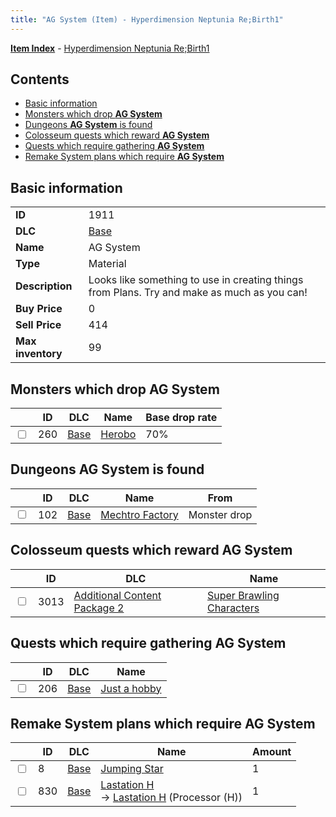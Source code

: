 ```yaml
---
title: "AG System (Item) - Hyperdimension Neptunia Re;Birth1"
---
```


[**Item Index**](/neptunia/rb1/item/index.html) - [Hyperdimension Neptunia Re;Birth1](/neptunia/rb1)

## Contents

- [Basic information](#basic-information)
- [Monsters which drop **AG System**](#monsters-which-drop-ag-system)
- [Dungeons **AG System** is found](#dungeons-ag-system-is-found)
- [Colosseum quests which reward **AG System**](#colosseum-quests-which-reward-ag-system)
- [Quests which require gathering **AG System**](#quests-which-require-gathering-ag-system)
- [Remake System plans which require **AG System**](#remake-system-plans-which-require-ag-system)

## Basic information

|   |   |
| -- | -- |
| **ID** | 1911 |
| **DLC** | [Base](/neptunia/rb1/dlc/1-base.html) |
| **Name** | AG System |
| **Type** | Material |
| **Description** | Looks like something to use in creating things from Plans. Try and make as much as you can! |
| **Buy Price** | 0 |
| **Sell Price** | 414 |
| **Max inventory** | 99 |

## Monsters which drop **AG System**

|    | ID | DLC | Name | Base drop rate |
| -- | -- | --- | ---- | -------------- |
| <input type="checkbox" id="rb1-monster-1-260" class="trackbox" /> | 260 | [Base](/neptunia/rb1/dlc/1-base.html) | [Herobo](/neptunia/rb1/monster/1-260-herobo.html) | 70% |

## Dungeons **AG System** is found

|    | ID | DLC | Name | From |
| -- | -- | --- | ---- | ---- |
| <input type="checkbox" id="rb1-dungeon-1-102" class="trackbox" /> | 102 | [Base](/neptunia/rb1/dlc/1-base.html) | [Mechtro Factory](/neptunia/rb1/dungeon/1-102-mechtro-factory.html) | Monster drop |

## Colosseum quests which reward **AG System**

|    | ID | DLC | Name |
| -- | -- | --- | ---- |
| <input type="checkbox" id="rb1-colosseum-11-3013" class="trackbox" /> | 3013 | [Additional Content Package 2](/neptunia/rb1/dlc/11-pack2.html) | [Super Brawling Characters](/neptunia/rb1/colosseum/11-3013-super-brawling-characters.html) |

## Quests which require gathering **AG System**

|    | ID | DLC | Name |
| -- | -- | --- | ---- |
| <input type="checkbox" id="rb1-quest-1-206" class="trackbox" /> | 206 | [Base](/neptunia/rb1/dlc/1-base.html) | [Just a hobby](/neptunia/rb1/quest/1-206-just-a-hobby.html) |

## Remake System plans which require **AG System**

|    | ID | DLC | Name | Amount |
| -- | -- | --- | ---- | ------ |
| <input type="checkbox" id="rb1-remake-1-8" class="trackbox" /> | 8 | [Base](/neptunia/rb1/dlc/1-base.html) | [Jumping Star](/neptunia/rb1/remake/1-8-jumping-star.html) | 1 |
| <input type="checkbox" id="rb1-remake-1-830" class="trackbox" /> | 830 | [Base](/neptunia/rb1/dlc/1-base.html) | [Lastation H](/neptunia/rb1/remake/1-830-lastation-h.html)<br />→ [Lastation H](/neptunia/rb1/item/1-4130-lastation-h.html) (Processor (H)) | 1 |